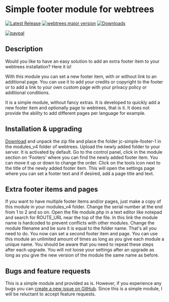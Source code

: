 Simple footer module for webtrees
=================================

[![Latest Release](https://img.shields.io/github/release/JustCarmen/webtrees-simple-footer.svg)][1]
[![webtrees major version](https://img.shields.io/badge/webtrees-v2.1.x-green)][2]
[![Downloads](https://img.shields.io/github/downloads/JustCarmen/webtrees-simple-footer/total.svg)]()

[![paypal](https://www.paypalobjects.com/en_US/i/btn/btn_donateCC_LG.gif)](https://www.paypal.com/cgi-bin/webscr?cmd=_donations&business=XPBC2W85M38AS&item_name=webtrees%20modules%20by%20JustCarmen&currency_code=EUR)

Description
------------
Would you like to have an easy solution to add an extra footer item to your webtrees installation?
Here it is!

With this module you can set a new footer item, with or without link to an additional page. You can use it to add your credits or copyright to the footer or to add a link to your own custom page with your privacy policy or additional conditions.

It is a simple module, without fancy extras. It is developed to quickly add a new footer item and optionally page to webtrees, that is it. It does not provide the ability to add different pages per language for example.

Installation & upgrading
------------------------
[Download][1] and unpack the zip file and place the folder jc-simple-footer-1 in the modules_v4 folder of webtrees. Upload the newly added folder to your server. It is activated by default. Go to the control panel, click in the module section on 'Footers' where you can find the newly added footer item. You can move it up or down to change the order. Click on the tools icon next to the title of the newly added footer item. This will open the settings page where you can set a footer text and if desired, add a page title and text.

Extra footer items and pages
---------------------
If you want to have multiple footer items and/or pages, just make a copy of this module in your modules_v4 folder. Change the serial number at the end from 1 to 2 and so on. Open the file module.php in a text editor like notepad and search for ROUTE_URL near the top of the file. In this link the module name is hardcoded to prevent conflicts with other modules. Change the module filename and be sure it is equal to the folder name. That's all you need to do. You now can set a second footer item and page. You can use this module an unlimited amount of times as long as you give each module a unique name. You should be aware that you need to repeat these steps after each upgrade. You will not loose your settings after an upgrade as long as you give the new version of the module the same name as before.

Bugs and feature requests
-------------------------
This is a simple module and provided as is. However, if you experience any bugs you can [create a new issue on GitHub][3]. Since this is a simple module, I will be reluctant to accept feature requests.

 [1]: https://github.com/JustCarmen/webtrees-simple-menu/releases/latest
 [2]: https://webtrees.github.io/download/
 [3]: https://github.com/JustCarmen/webtrees-simple-menu/issues?state=open
